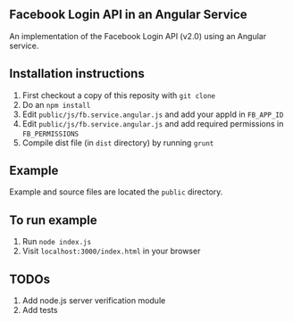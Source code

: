 ## Facebook Login API in an Angular Service

An implementation of the Facebook Login API (v2.0) using an Angular service.


## Installation instructions

1. First checkout a copy of this reposity with `git clone`
2. Do an `npm install`
3. Edit `public/js/fb.service.angular.js` and add your appId in `FB_APP_ID`
4. Edit `public/js/fb.service.angular.js` and add required permissions in `FB_PERMISSIONS`
5. Compile dist file (in `dist` directory) by running `grunt`


## Example

Example and source files are located the `public` directory.


## To run example

1. Run `node index.js`
2. Visit `localhost:3000/index.html` in your browser


## TODOs

1. Add node.js server verification module
2. Add tests
